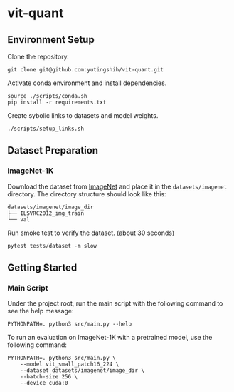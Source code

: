 # vit-quant

## Environment Setup

Clone the repository.

```shell
git clone git@github.com:yutingshih/vit-quant.git
```

Activate conda environment and install dependencies.

```shell
source ./scripts/conda.sh
pip install -r requirements.txt
```

Create sybolic links to datasets and model weights.

```shell
./scripts/setup_links.sh
```

## Dataset Preparation

### ImageNet-1K

Download the dataset from [ImageNet](http://www.image-net.org/) and place it in the `datasets/imagenet` directory. The directory structure should look like this:

```
datasets/imagenet/image_dir
├── ILSVRC2012_img_train
└── val
```

Run smoke test to verify the dataset. (about 30 seconds)

```shell
pytest tests/dataset -m slow
```

## Getting Started

### Main Script

Under the project root, run the main script with the following command to see the help message:

```
PYTHONPATH=. python3 src/main.py --help
```

To run an evaluation on ImageNet-1K with a pretrained model, use the following command:

```shell
PYTHONPATH=. python3 src/main.py \
    --model vit_small_patch16_224 \
    --dataset datasets/imagenet/image_dir \
    --batch-size 256 \
    --device cuda:0
```
